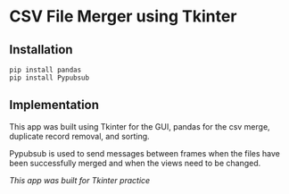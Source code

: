 # CSV File Merger using Tkinter

## Installation
```
pip install pandas
pip install Pypubsub
```
## Implementation

This app was built using Tkinter for the GUI, pandas for the csv merge,
duplicate record removal, and sorting.

Pypubsub is used to send messages between frames when the files
have been successfully merged and when the views need to be changed.

_This app was built for Tkinter practice_
